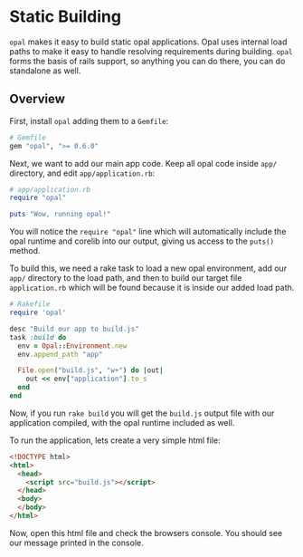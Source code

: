 # Static Building

`opal` makes it easy to build static opal applications. Opal uses internal load
paths to make it easy to handle resolving requirements during building. `opal`
forms the basis of rails support, so anything you can do there, you can do
standalone as well.

## Overview

First, install `opal` adding them to a `Gemfile`:

```ruby
# Gemfile
gem "opal", ">= 0.6.0"
```

Next, we want to add our main app code. Keep all opal code inside `app/`
directory, and edit `app/application.rb`:

```ruby
# app/application.rb
require "opal"

puts "Wow, running opal!"
```

You will notice the `require "opal"` line which will automatically include the
opal runtime and corelib into our output, giving us access to the `puts()`
method.

To build this, we need a rake task to load a new opal environment, add our
`app/` directory to the load path, and then to build our target file
`application.rb` which will be found because it is inside our added load path.

```ruby
# Rakefile
require 'opal'

desc "Build our app to build.js"
task :build do
  env = Opal::Environment.new
  env.append_path "app"

  File.open("build.js", "w+") do |out|
    out << env["application"].to_s
  end
end
```

Now, if you run `rake build` you will get the `build.js` output file with our
application compiled, with the opal runtime included as well.

To run the application, lets create a very simple html file:

```html
<!DOCTYPE html>
<html>
  <head>
    <script src="build.js"></script>
  </head>
  <body>
  </body>
</html>
```

Now, open this html file and check the browsers console. You should see our
message printed in the console.
